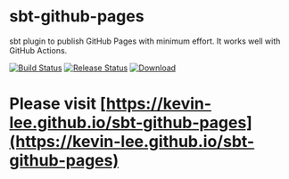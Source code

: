 # sbt-github-pages
sbt plugin to publish GitHub Pages with minimum effort. It works well with GitHub Actions.

[![Build Status](https://github.com/Kevin-Lee/sbt-github-pages/workflows/Build%20All/badge.svg)](https://github.com/Kevin-Lee/sbt-github-pages/actions?workflow=Build+All)
[![Release Status](https://github.com/Kevin-Lee/sbt-github-pages/workflows/Release/badge.svg)](https://github.com/Kevin-Lee/sbt-github-pages/actions?workflow=Release)
[ ![Download](https://api.bintray.com/packages/kevinlee/sbt-plugins/sbt-github-pages/images/download.svg) ](https://bintray.com/kevinlee/sbt-plugins/sbt-github-pages/_latestVersion)

# Please visit [https://kevin-lee.github.io/sbt-github-pages](https://kevin-lee.github.io/sbt-github-pages)
